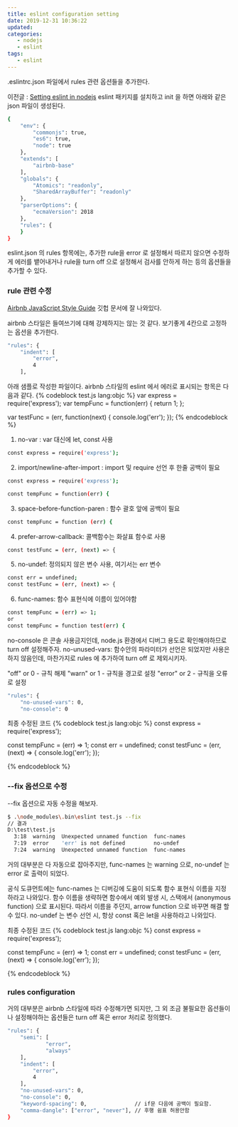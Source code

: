 ```yaml
---
title: eslint configuration setting
date: 2019-12-31 10:36:22
updated:
categories:
   - nodejs
   - eslint
tags:
   - eslint
---
```


.eslintrc.json 파일에서 rules 관련 옵션들을 추가한다.

<!-- more -->
<!-- toc -->

이전글 : [Setting eslint in nodejs](https://akanamed.github.io/2019/12/26/Setting-eslint-in-nodejs/)
eslint 패키지를 설치하고 init 을 하면 아래와 같은 json 파일이 생성된다.

``` bash
{
    "env": {
        "commonjs": true,
        "es6": true,
        "node": true
    },
    "extends": [
        "airbnb-base"
    ],
    "globals": {
        "Atomics": "readonly",
        "SharedArrayBuffer": "readonly"
    },
    "parserOptions": {
        "ecmaVersion": 2018
    },
    "rules": {
    }
}
```
eslint.json 의 rules 항목에는,
추가한 rule을 error 로 설정해서 따르지 않으면 수정하게 에러를 뱉어내거나
rule을 turn off 으로 설정해서 검사를 안하게 하는 등의 옵션들을 추가할 수 있다.

### rule 관련 수정
[Airbnb JavaScript Style Guide](https://github.com/airbnb/javascript) 깃헙 문서에 잘 나와있다.

airbnb 스타일은 들여쓰기에 대해 강제하지는 않는 것 같다.
보기좋게 4칸으로 고정하는 옵션을 추가한다.
``` bash
"rules": {
    "indent": [
        "error",
        4
    ],
```

아래 샘플로 작성한 파일이다. airbnb 스타일의 eslint 에서 에러로 표시되는 항목은 다음과 같다.
{% codeblock test.js lang:objc %}
var express = require('express');
var tempFunc = function(err) {
  return 1;
};

var testFunc = (err, function(next) {
  console.log('err');
});
{% endcodeblock %}

1. no-var : var 대신에 let, const 사용
```bash
const express = require('express');
```
2. import/newline-after-import : import 및 require 선언 후 한줄 공백이 필요
```bash
const express = require('express');

const tempFunc = function(err) {
```
3. space-before-function-paren : 함수 괄호 앞에 공백이 필요
```bash
const tempFunc = function (err) {
```
4. prefer-arrow-callback: 콜백함수는 화살표 함수로 사용
```bash
const testFunc = (err, (next) => {
```
5. no-undef: 정의되지 않은 변수 사용, 여기서는 err 변수
```bash
const err = undefined;
const testFunc = (err, (next) => {
```
6. func-names: 함수 표현식에 이름이 있어야함
``` bash
const tempFunc = (err) => 1;
or
const tempFunc = function test(err) {
```

no-console 은 콘솔 사용금지인데, node.js 환경에서 디버그 용도로 확인해야하므로
turn off 설정해주자.
no-unused-vars: 함수안의 파라미터가 선언은 되었지만 사용은 하지 않음인데, 
마찬가지로 rules 에 추가하여 turn off 로 제외시키자.

"off" or 0 - 규칙 해제
"warn" or 1 - 규칙을 경고로 설정
"error" or 2 - 규칙을 오류로 설정

``` bash
"rules": {
    "no-unused-vars": 0,
    "no-console": 0
```

최종 수정된 코드
{% codeblock test.js lang:objc %}
const express = require('express');

const tempFunc = (err) => 1;
const err = undefined;
const testFunc = (err, (next) => {
    console.log('err');
});

{% endcodeblock %}

### --fix 옵션으로 수정

--fix 옵션으로 자동 수정을 해보자.
``` bash
$ .\node_modules\.bin\eslint test.js --fix
// 결과
D:\test\test.js
  3:18  warning  Unexpected unnamed function  func-names
  7:19  error    'err' is not defined         no-undef
  7:24  warning  Unexpected unnamed function  func-names
```

거의 대부분은 다 자동으로 잡아주지만,
func-names 는 warning 으로, no-undef 는 error 로 출력이 되었다.

공식 도큐먼트에는 func-names 는 디버깅에 도움이 되도록 함수 표현식 이름을
지정하라고 나와있다.
함수 이름을 생략하면 함수에서 예외 발생 시, 스택에서 (anonymous function) 으로 표시된다.
따라서 이름을 주던지, arrow function 으로 바꾸면 해결 할 수 있다.
no-undef 는 변수 선언 시, 항상 const 혹은 let을 사용하라고 나와있다.

최종 수정된 코드
{% codeblock test.js lang:objc %}
const express = require('express');

const tempFunc = (err) => 1;
const err = undefined;
const testFunc = (err, (next) => {
    console.log('err');
});

{% endcodeblock %}

### rules configuration

거의 대부분은 airbnb 스타일에 따라 수정해가면 되지만, 그 외 조금 불필요한 옵션들이나 
설정해야하는 옵션들은 turn off 혹은 error 처리로 정의했다.

``` bash
"rules": {
    "semi": [
            "error",
            "always"
    ],
    "indent": [
        "error",
        4
    ],
    "no-unused-vars": 0,
    "no-console": 0,
    "keyword-spacing": 0,               // if문 다음에 공백이 필요함.
    "comma-dangle": ["error", "never"], // 후행 쉼표 허용안함
}
```